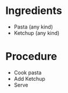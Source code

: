 # Ingredients
- Pasta (any kind)
- Ketchup (any kind)

# Procedure
- Cook pasta
- Add Ketchup
- Serve
